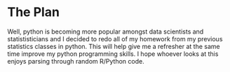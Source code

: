 # The Plan

Well, python is becoming more popular amongst data scientists and statististicians and I decided to redo all of my homework from my previous statistics classes in python. This will help give me a refresher at the same time improve my python programming skills. I hope whoever looks at this enjoys parsing through random R/Python code.
